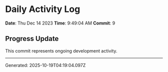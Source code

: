 # Daily Activity Log

**Date**: Thu Dec 14 2023
**Time**: 9:49:04 AM
**Commit**: 9

## Progress Update

This commit represents ongoing development activity.

---
Generated: 2025-10-19T04:19:04.097Z
